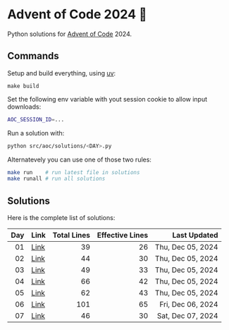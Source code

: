 # Advent of Code 2024 :christmas_tree:

Python solutions for [Advent of Code](https://adventofcode.com/) 2024.

## Commands

Setup and build everything, using [uv](https://github.com/astral-sh/uv):

```
make build
```

Set the following env variable with yout session cookie to allow input downloads: 

```sh
AOC_SESSION_ID=...
```

Run a solution with: 

```sh
python src/aoc/solutions/<DAY>.py
```

Alternatevely you can use one of those two rules:

```sh
make run    # run latest file in solutions
make runall # run all solutions
```

## Solutions

Here is the complete list of solutions:

| **Day** | **Link** | **Total Lines** | **Effective Lines** | **Last Updated** |
| -: | - | -: | -: | -: |
| 01 | [Link](./src/aoc/solutions/01.py) |       39 | 26 | Thu, Dec 05, 2024 |
| 02 | [Link](./src/aoc/solutions/02.py) |       44 | 30 | Thu, Dec 05, 2024 |
| 03 | [Link](./src/aoc/solutions/03.py) |       49 | 33 | Thu, Dec 05, 2024 |
| 04 | [Link](./src/aoc/solutions/04.py) |       66 | 42 | Thu, Dec 05, 2024 |
| 05 | [Link](./src/aoc/solutions/05.py) |       62 | 43 | Thu, Dec 05, 2024 |
| 06 | [Link](./src/aoc/solutions/06.py) |      101 | 65 | Fri, Dec 06, 2024 |
| 07 | [Link](./src/aoc/solutions/07.py) |       46 | 30 | Sat, Dec 07, 2024 |
